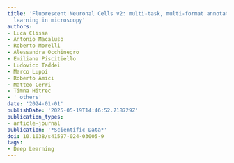 ```yaml
---
title: 'Fluorescent Neuronal Cells v2: multi-task, multi-format annotations for deep
  learning in microscopy'
authors:
- Luca Clissa
- Antonio Macaluso
- Roberto Morelli
- Alessandra Occhinegro
- Emiliana Piscitiello
- Ludovico Taddei
- Marco Luppi
- Roberto Amici
- Matteo Cerri
- Timna Hitrec
- ' others'
date: '2024-01-01'
publishDate: '2025-05-19T14:46:52.718729Z'
publication_types:
- article-journal
publication: '*Scientific Data*'
doi: 10.1038/s41597-024-03005-9
tags:
- Deep Learning
---
```

